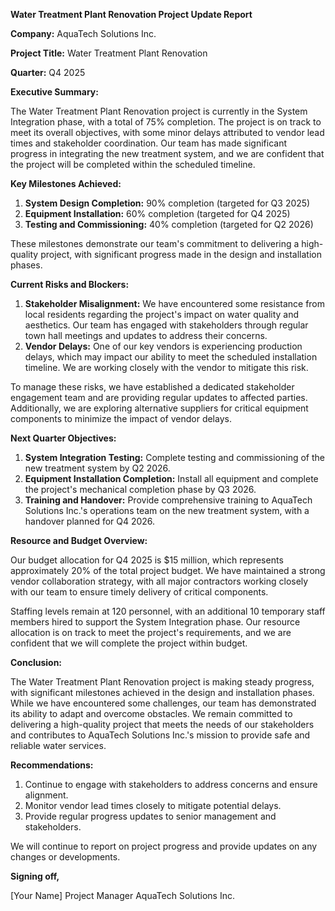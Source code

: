 **Water Treatment Plant Renovation Project Update Report**

**Company:** AquaTech Solutions Inc.

**Project Title:** Water Treatment Plant Renovation

**Quarter:** Q4 2025

**Executive Summary:**

The Water Treatment Plant Renovation project is currently in the System Integration phase, with a total of 75% completion. The project is on track to meet its overall objectives, with some minor delays attributed to vendor lead times and stakeholder coordination. Our team has made significant progress in integrating the new treatment system, and we are confident that the project will be completed within the scheduled timeline.

**Key Milestones Achieved:**

1. **System Design Completion:** 90% completion (targeted for Q3 2025)
2. **Equipment Installation:** 60% completion (targeted for Q4 2025)
3. **Testing and Commissioning:** 40% completion (targeted for Q2 2026)

These milestones demonstrate our team's commitment to delivering a high-quality project, with significant progress made in the design and installation phases.

**Current Risks and Blockers:**

1. **Stakeholder Misalignment:** We have encountered some resistance from local residents regarding the project's impact on water quality and aesthetics. Our team has engaged with stakeholders through regular town hall meetings and updates to address their concerns.
2. **Vendor Delays:** One of our key vendors is experiencing production delays, which may impact our ability to meet the scheduled installation timeline. We are working closely with the vendor to mitigate this risk.

To manage these risks, we have established a dedicated stakeholder engagement team and are providing regular updates to affected parties. Additionally, we are exploring alternative suppliers for critical equipment components to minimize the impact of vendor delays.

**Next Quarter Objectives:**

1. **System Integration Testing:** Complete testing and commissioning of the new treatment system by Q2 2026.
2. **Equipment Installation Completion:** Install all equipment and complete the project's mechanical completion phase by Q3 2026.
3. **Training and Handover:** Provide comprehensive training to AquaTech Solutions Inc.'s operations team on the new treatment system, with a handover planned for Q4 2026.

**Resource and Budget Overview:**

Our budget allocation for Q4 2025 is $15 million, which represents approximately 20% of the total project budget. We have maintained a strong vendor collaboration strategy, with all major contractors working closely with our team to ensure timely delivery of critical components.

Staffing levels remain at 120 personnel, with an additional 10 temporary staff members hired to support the System Integration phase. Our resource allocation is on track to meet the project's requirements, and we are confident that we will complete the project within budget.

**Conclusion:**

The Water Treatment Plant Renovation project is making steady progress, with significant milestones achieved in the design and installation phases. While we have encountered some challenges, our team has demonstrated its ability to adapt and overcome obstacles. We remain committed to delivering a high-quality project that meets the needs of our stakeholders and contributes to AquaTech Solutions Inc.'s mission to provide safe and reliable water services.

**Recommendations:**

1. Continue to engage with stakeholders to address concerns and ensure alignment.
2. Monitor vendor lead times closely to mitigate potential delays.
3. Provide regular progress updates to senior management and stakeholders.

We will continue to report on project progress and provide updates on any changes or developments.

**Signing off,**

[Your Name]
Project Manager
AquaTech Solutions Inc.